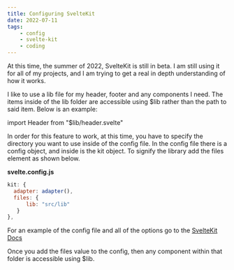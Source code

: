 ```yaml
---
title: Configuring SvelteKit
date: 2022-07-11
tags: 
    - config
    - svelte-kit
    - coding
---
```



At this time, the summer of 2022, SvelteKit is still in beta. I am still using it for all of my projects, and I am trying to get a real in depth understanding of how it works.

I like to use a lib file for my header, footer and any components I need. The items inside of the lib folder are accessible using $lib rather than the path to said item. Below is an example:

<div class="code-box">
<p>
import Header from "$lib/header.svelte"
</p>
</div>

In order for this feature to work, at this time, you have to specify the directory you want to use inside of the config file. In the config file there is a config object, and inside is the kit object.
To signify the library add the files element as shown below.

**svelte.config.js**
```js
kit: {
  adapter: adapter(),
  files: {
      lib: "src/lib"
   }
},
```

For an example of the config file and all of the options go to the [SvelteKit Docs](https://kit.svelte.dev/docs/configuration)

Once you add the files value to the config, then any component within that folder is accessible using $lib.

